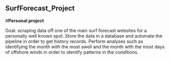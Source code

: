 ## **SurfForecast_Project**

#**Personal project**

Goal: scraping data off one of the main surf forecast websites for a personally well known spot. Store the data in a database and automate the pipeline in order to get history records.
Perform analyses such as identifying the month with the most swell and the month with the most days of offshore winds in order to identify patterns in the conditions.
